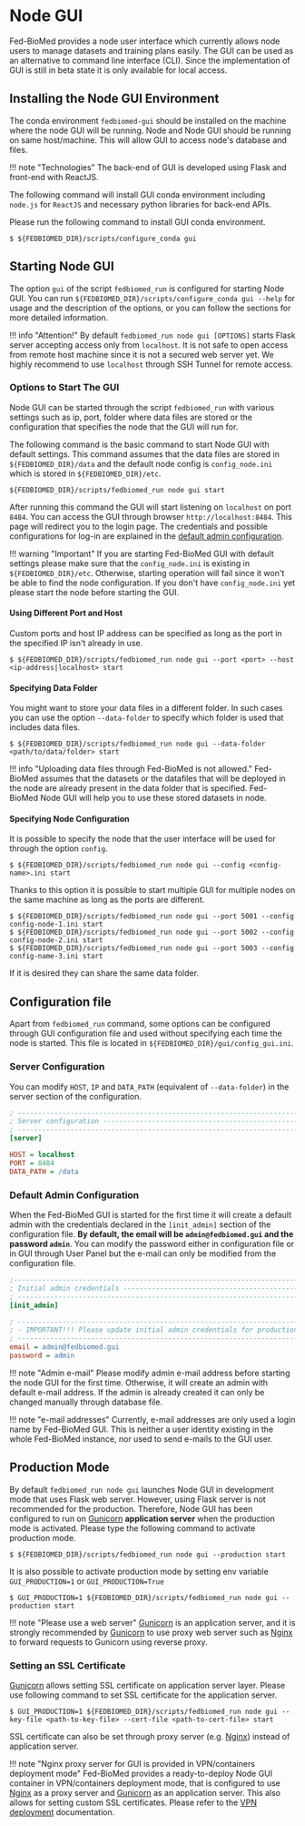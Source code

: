 # Node GUI

Fed-BioMed provides a node user interface which currently allows node users to manage datasets and training plans easily.
The GUI can be used as an alternative to command line interface (CLI).  Since the implementation of GUI is still in beta
state it is only available for local access.

## Installing the Node GUI Environment

The conda environment `fedbiomed-gui` should be installed on the machine where the node GUI will be running.
Node and Node GUI should be running on same host/machine. This will allow GUI to access node's database and files.

!!! note "Technologies"
    The back-end of GUI is developed using Flask and front-end with ReactJS.

The following command will install GUI conda environment including `node.js` for `ReactJS` and necessary python libraries
for back-end APIs.

Please run the following command to install GUI conda environment.

```shell
$ ${FEDBIOMED_DIR}/scripts/configure_conda gui
```

## Starting Node GUI

The option `gui` of the script `fedbiomed_run` is configured for starting Node GUI. You can run
`${FEDBIOMED_DIR}/scripts/configure_conda gui --help` for usage and the description of the options, or you can follow
the sections for more detailed information.

!!! info "Attention!"
    By default `fedbiomed_run node gui [OPTIONS]` starts Flask server accepting access only from
    `localhost`. It is not safe to open access from remote host machine since it is not a secured
    web server yet. We highly recommend to use `localhost` through SSH Tunnel for remote access.


### Options to Start The GUI

Node GUI can be started through the script `fedbiomed_run` with various settings such as ip, port, folder where data files
are stored or the configuration that specifies the node that the GUI will run for.

The following command is the basic command to start Node GUI with default settings. This command assumes that the
data files are stored in `${FEDBIOMED_DIR}/data` and the default node config is `config_node.ini` which is stored in
`${FEDBIOMED_DIR}/etc`.

`${FEDBIOMED_DIR}/scripts/fedbiomed_run node gui start`

After running this command the GUI will start listening on `localhost` on port `8484`.
You can access the GUI through
browser `http://localhost:8484`. This page will redirect you to the login page. The credentials and possible
configurations for log-in are explained in the [default admin configuration](#default-admin-configuration).

!!! warning "Important"
        If you are starting Fed-BioMed GUI with default settings please make sure that the `config_node.ini` is existing
        in `${FEDBIOMED_DIR}/etc`. Otherwise, starting operation will fail since it won't be able to find the node
        configuration. If you don't have `config_node.ini` yet please start the node before starting the GUI.


#### Using Different Port and Host

Custom ports and host IP address can be specified as long as the port in the specified IP isn't already in use.

```shell
$ ${FEDBIOMED_DIR}/scripts/fedbiomed_run node gui --port <port> --host <ip-address|localhost> start
```


#### Specifying Data Folder

You might want to store your data files in a different folder. In such cases you can use the option `--data-folder` to
specify which folder is used that includes data files.

````
$ ${FEDBIOMED_DIR}/scripts/fedbiomed_run node gui --data-folder <path/to/data/folder> start
````

!!! info "Uploading data files through Fed-BioMed is not allowed."
    Fed-BioMed assumes that the datasets or the datafiles that will be deployed in the node are already present in
    the data folder that is specified. Fed-BioMed Node GUI will help you to use these stored datasets in node.

#### Specifying Node Configuration

It is possible to specify the node that the user interface will be used for through the option `config`.

````
$ ${FEDBIOMED_DIR}/scripts/fedbiomed_run node gui --config <config-name>.ini start
````

Thanks to this option it is possible to start multiple GUI for multiple nodes on the same machine as long as the ports are different.


```shell
$ ${FEDBIOMED_DIR}/scripts/fedbiomed_run node gui --port 5001 --config config-node-1.ini start
$ ${FEDBIOMED_DIR}/scripts/fedbiomed_run node gui --port 5002 --config config-node-2.ini start
$ ${FEDBIOMED_DIR}/scripts/fedbiomed_run node gui --port 5003 --config config-name-3.ini start
```

If it is desired they can share the same data folder.


## Configuration file

Apart from `fedbiomed_run` command, some options can be configured through GUI configuration file and used
without specifying each time the node is started. This file is located in `${FEDBIOMED_DIR}/gui/config_gui.ini`.


### Server Configuration

You can modify `HOST`, `IP` and `DATA_PATH` (equivalent of `--data-folder`) in the server section of the configuration.

```ini
; --------------------------------------------------------------------------------------------
; Server configuration -----------------------------------------------------------------------
; --------------------------------------------------------------------------------------------
[server]

HOST = localhost
PORT = 8484
DATA_PATH = /data
```

### Default Admin Configuration

When the Fed-BioMed GUI is started for the first time it will create a default admin with the credentials declared
in the `[init_admin]` section of the configuration file. **By default, the email  will be `admin@fedbiomed.gui`
and the password `admin`**. You can modify the password either in configuration file or in GUI through User Panel
but the e-mail can only be modified from the configuration file.


```ini
;---------------------------------------------------------------------------------------------
; Initial admin credentials ------------------------------------------------------------------
; --------------------------------------------------------------------------------------------
[init_admin]

; --------------------------------------------------------------------------------------------
; - IMPORTANT!!! Please update initial admin credentials for production ----------------------
; --------------------------------------------------------------------------------------------
email = admin@fedbiomed.gui
password = admin
```

!!! note "Admin e-mail"
    Please modify admin e-mail address before starting the node GUI for the first time.
    Otherwise, it will create an admin with default
    e-mail address. If the admin is already created it can only be changed manually through database file.

!!! note "e-mail addresses"
    Currently, e-mail addresses are only used a login name by Fed-BioMed GUI. This is neither a user
    identity existing in the whole Fed-BioMed instance, nor used to send e-mails to the GUI user.

## Production Mode

By default `fedbiomed_run node gui` launches Node GUI in development mode that uses Flask web server.  However,
using Flask server is not recommended for the production. Therefore, Node GUI has been configured to run on
[Gunicorn](https://gunicorn.org/) **application server** when the production mode is activated. Please type the following command to activate
production mode.

```shell
$ ${FEDBIOMED_DIR}/scripts/fedbiomed_run node gui --production start
```

It is also possible to activate production mode by setting  env variable `GUI_PRODUCTION=1` or `GUI_PRODUCTION=True`

```shell
$ GUI_PRODUCTION=1 ${FEDBIOMED_DIR}/scripts/fedbiomed_run node gui --production start
```

!!! note "Please use a web server"
    [Gunicorn](https://gunicorn.org/) is an application server, and it is strongly recommended by [Gunicorn](https://gunicorn.org/)
    to use proxy web server such as [Nginx](https://www.nginx.com/) to  forward requests to Gunicorn using reverse proxy.

### Setting an SSL Certificate

[Gunicorn](https://gunicorn.org/) allows setting SSL certificate on application server layer. Please use following command to set SSL
certificate for the application server.

```shell
$ GUI_PRODUCTION=1 ${FEDBIOMED_DIR}/scripts/fedbiomed_run node gui --key-file <path-to-key-file> --cert-file <path-to-cert-file> start
```

SSL certificate can also be set through proxy server (e.g. [Nginx](https://www.nginx.com/)) instead of application server.

!!! note "Nginx proxy server for GUI is provided in VPN/containers deployment mode"
    Fed-BioMed provides a ready-to-deploy Node GUI container in VPN/containers deployment mode, that is configured to use [Nginx](https://www.nginx.com/) as a
    proxy server and [Gunicorn](https://gunicorn.org/) as an application server. This also allows for setting custom SSL certificates.
    Please refer to the  [VPN deployment](../deployment/deployment-vpn.md) documentation.
